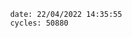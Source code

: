 

                date: 22/04/2022 14:35:55
                cycles: 50880

                         